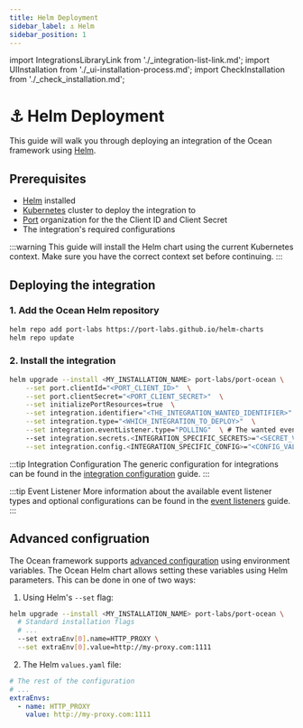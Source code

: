 ```yaml
---
title: Helm Deployment
sidebar_label: ⚓️ Helm
sidebar_position: 1
---
```


import IntegrationsLibraryLink from './\_integration-list-link.md';
import UIInstallation from './\_ui-installation-process.md';
import CheckInstallation from './\_check_installation.md';

# ⚓️ Helm Deployment

This guide will walk you through deploying an integration of the Ocean framework using [Helm](https://helm.sh/).

<CheckInstallation/>

## Prerequisites

- [Helm](https://helm.sh/docs/intro/install/) installed
- [Kubernetes](https://kubernetes.io/docs/tasks/tools/) cluster to deploy the integration to
- [Port](https://app.getport.io) organization for the the Client ID and Client Secret
- The integration's required configurations

:::warning
This guide will install the Helm chart using the current Kubernetes context. Make sure you have the correct context set
before continuing.
:::

## Deploying the integration

<UIInstallation/>

### 1. Add the Ocean Helm repository

```bash showLineNumbers
helm repo add port-labs https://port-labs.github.io/helm-charts
helm repo update
```

### 2. Install the integration

<IntegrationsLibraryLink/>

```bash showLineNumbers
helm upgrade --install <MY_INSTALLATION_NAME> port-labs/port-ocean \
	--set port.clientId="<PORT_CLIENT_ID>"  \
	--set port.clientSecret="<PORT_CLIENT_SECRET>"  \
	--set initializePortResources=true  \
	--set integration.identifier="<THE_INTEGRATION_WANTED_IDENTIFIER>"  \
	--set integration.type="<WHICH_INTEGRATION_TO_DEPLOY>"  \
	--set integration.eventListener.type="POLLING"  \ # The wanted event listener type
	--set integration.secrets.<INTEGRATION_SPECIFIC_SECRETS>="<SECRET_VALUE>"  \
	--set integration.config.<INTEGRATION_SPECIFIC_CONFIG>="<CONFIG_VALUE>"
```

:::tip Integration Configuration
The generic configuration for integrations can be found in
the [integration configuration](../developing-an-integration/testing-the-integration.md#configuration-mapping) guide.
:::

:::tip Event Listener
More information about the available event listener types and optional configurations can be found in
the [event listeners](../framework/features/event-listener.md) guide.
:::

## Advanced configruation
The Ocean framework supports [advanced configuration](../framework/advanced-configuration.md) using environment variables. The Ocean Helm chart allows setting these variables using Helm parameters. This can be done in one of two ways:

1. Using Helm's `--set` flag:
```bash showLineNumbers
helm upgrade --install <MY_INSTALLATION_NAME> port-labs/port-ocean \
  # Standard installation flags
  # ...
  --set extraEnv[0].name=HTTP_PROXY \
  --set extraEnv[0].value=http://my-proxy.com:1111
```

2. The Helm `values.yaml` file:
```yaml showLineNumbers
# The rest of the configuration
# ...
extraEnvs:
  - name: HTTP_PROXY
    value: http://my-proxy.com:1111
```